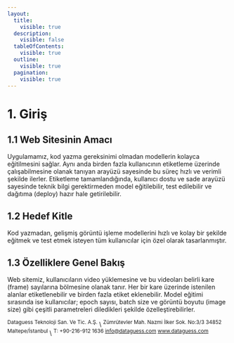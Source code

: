 ```yaml
---
layout:
  title:
    visible: true
  description:
    visible: false
  tableOfContents:
    visible: true
  outline:
    visible: true
  pagination:
    visible: true
---
```


# 1. Giriş

## 1.1 Web Sitesinin Amacı

Uygulamamız, kod yazma gereksinimi olmadan modellerin kolayca eğitilmesini sağlar. Aynı anda birden fazla kullanıcının etiketleme üzerinde çalışabilmesine olanak tanıyan arayüzü sayesinde bu süreç hızlı ve verimli şekilde ilerler. Etiketleme tamamlandığında, kullanıcı dostu ve sade arayüzü sayesinde teknik bilgi gerektirmeden model eğitilebilir, test edilebilir ve dağıtıma (deploy) hazır hale getirilebilir.

## 1.2 Hedef Kitle

Kod yazmadan, gelişmiş görüntü işleme modellerini hızlı ve kolay bir şekilde eğitmek ve test etmek isteyen tüm kullanıcılar için özel olarak tasarlanmıştır.

## 1.3 Özelliklere Genel Bakış

Web sitemiz, kullanıcıların video yüklemesine ve bu videoları belirli kare (frame) sayılarına bölmesine olanak tanır. Her bir kare üzerinde istenilen alanlar etiketlenebilir ve birden fazla etiket eklenebilir. Model eğitimi sırasında ise kullanıcılar; epoch sayısı, batch size ve görüntü boyutu (image size) gibi çeşitli parametreleri diledikleri şekilde özelleştirebilirler.



<sup>Dataguess Teknoloji San. Ve Tic. A.Ş.</sup>\ <sup>Zümrütevler Mah. Nazmi İlker Sok. No:3/3 34852 Maltepe/İstanbul</sup>\ <sup>T: +90-216-912 1636 info@dataguess.com www.dataguess.com</sup>
